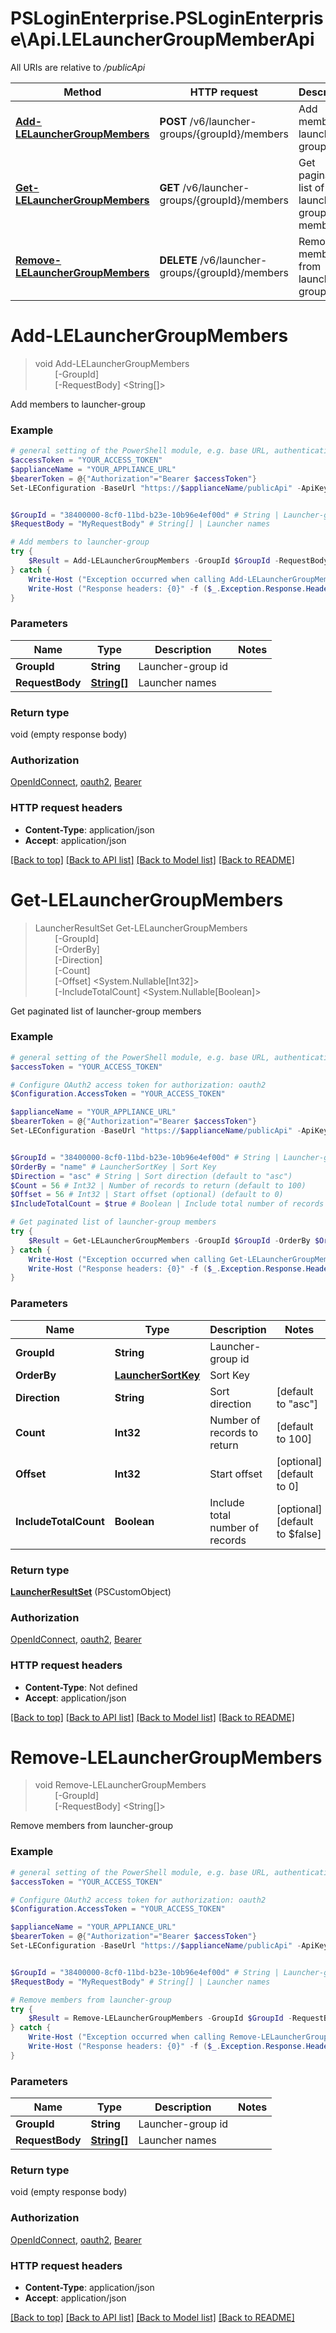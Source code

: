 # PSLoginEnterprise.PSLoginEnterprise\Api.LELauncherGroupMemberApi

All URIs are relative to */publicApi*

Method | HTTP request | Description
------------- | ------------- | -------------
[**Add-LELauncherGroupMembers**](LELauncherGroupMemberApi.md#Add-LELauncherGroupMembers) | **POST** /v6/launcher-groups/{groupId}/members | Add members to launcher-group
[**Get-LELauncherGroupMembers**](LELauncherGroupMemberApi.md#Get-LELauncherGroupMembers) | **GET** /v6/launcher-groups/{groupId}/members | Get paginated list of launcher-group members
[**Remove-LELauncherGroupMembers**](LELauncherGroupMemberApi.md#Remove-LELauncherGroupMembers) | **DELETE** /v6/launcher-groups/{groupId}/members | Remove members from launcher-group


<a id="Add-LELauncherGroupMembers"></a>
# **Add-LELauncherGroupMembers**
> void Add-LELauncherGroupMembers<br>
> &nbsp;&nbsp;&nbsp;&nbsp;&nbsp;&nbsp;&nbsp;&nbsp;[-GroupId] <String><br>
> &nbsp;&nbsp;&nbsp;&nbsp;&nbsp;&nbsp;&nbsp;&nbsp;[-RequestBody] <String[]><br>

Add members to launcher-group

### Example
```powershell
# general setting of the PowerShell module, e.g. base URL, authentication, etc
$accessToken = "YOUR_ACCESS_TOKEN"
$applianceName = "YOUR_APPLIANCE_URL"
$bearerToken = @{"Authorization"="Bearer $accessToken"}
Set-LEConfiguration -BaseUrl "https://$applianceName/publicApi" -ApiKey $bearerToken 


$GroupId = "38400000-8cf0-11bd-b23e-10b96e4ef00d" # String | Launcher-group id
$RequestBody = "MyRequestBody" # String[] | Launcher names

# Add members to launcher-group
try {
    $Result = Add-LELauncherGroupMembers -GroupId $GroupId -RequestBody $RequestBody
} catch {
    Write-Host ("Exception occurred when calling Add-LELauncherGroupMembers: {0}" -f ($_.ErrorDetails | ConvertFrom-Json))
    Write-Host ("Response headers: {0}" -f ($_.Exception.Response.Headers | ConvertTo-Json))
}
```

### Parameters

Name | Type | Description  | Notes
------------- | ------------- | ------------- | -------------
 **GroupId** | **String**| Launcher-group id | 
 **RequestBody** | [**String[]**](String.md)| Launcher names | 

### Return type

void (empty response body)

### Authorization

[OpenIdConnect](../README.md#OpenIdConnect), [oauth2](../README.md#oauth2), [Bearer](../README.md#Bearer)

### HTTP request headers

 - **Content-Type**: application/json
 - **Accept**: application/json

[[Back to top]](#) [[Back to API list]](../README.md#documentation-for-api-endpoints) [[Back to Model list]](../README.md#documentation-for-models) [[Back to README]](../README.md)

<a id="Get-LELauncherGroupMembers"></a>
# **Get-LELauncherGroupMembers**
> LauncherResultSet Get-LELauncherGroupMembers<br>
> &nbsp;&nbsp;&nbsp;&nbsp;&nbsp;&nbsp;&nbsp;&nbsp;[-GroupId] <String><br>
> &nbsp;&nbsp;&nbsp;&nbsp;&nbsp;&nbsp;&nbsp;&nbsp;[-OrderBy] <PSCustomObject><br>
> &nbsp;&nbsp;&nbsp;&nbsp;&nbsp;&nbsp;&nbsp;&nbsp;[-Direction] <String><br>
> &nbsp;&nbsp;&nbsp;&nbsp;&nbsp;&nbsp;&nbsp;&nbsp;[-Count] <Int32><br>
> &nbsp;&nbsp;&nbsp;&nbsp;&nbsp;&nbsp;&nbsp;&nbsp;[-Offset] <System.Nullable[Int32]><br>
> &nbsp;&nbsp;&nbsp;&nbsp;&nbsp;&nbsp;&nbsp;&nbsp;[-IncludeTotalCount] <System.Nullable[Boolean]><br>

Get paginated list of launcher-group members

### Example
```powershell
# general setting of the PowerShell module, e.g. base URL, authentication, etc
$accessToken = "YOUR_ACCESS_TOKEN"

# Configure OAuth2 access token for authorization: oauth2
$Configuration.AccessToken = "YOUR_ACCESS_TOKEN"

$applianceName = "YOUR_APPLIANCE_URL"
$bearerToken = @{"Authorization"="Bearer $accessToken"}
Set-LEConfiguration -BaseUrl "https://$applianceName/publicApi" -ApiKey $bearerToken 


$GroupId = "38400000-8cf0-11bd-b23e-10b96e4ef00d" # String | Launcher-group id
$OrderBy = "name" # LauncherSortKey | Sort Key
$Direction = "asc" # String | Sort direction (default to "asc")
$Count = 56 # Int32 | Number of records to return (default to 100)
$Offset = 56 # Int32 | Start offset (optional) (default to 0)
$IncludeTotalCount = $true # Boolean | Include total number of records (optional) (default to $false)

# Get paginated list of launcher-group members
try {
    $Result = Get-LELauncherGroupMembers -GroupId $GroupId -OrderBy $OrderBy -Direction $Direction -Count $Count -Offset $Offset -IncludeTotalCount $IncludeTotalCount
} catch {
    Write-Host ("Exception occurred when calling Get-LELauncherGroupMembers: {0}" -f ($_.ErrorDetails | ConvertFrom-Json))
    Write-Host ("Response headers: {0}" -f ($_.Exception.Response.Headers | ConvertTo-Json))
}
```

### Parameters

Name | Type | Description  | Notes
------------- | ------------- | ------------- | -------------
 **GroupId** | **String**| Launcher-group id | 
 **OrderBy** | [**LauncherSortKey**](LauncherSortKey.md)| Sort Key | 
 **Direction** | **String**| Sort direction | [default to &quot;asc&quot;]
 **Count** | **Int32**| Number of records to return | [default to 100]
 **Offset** | **Int32**| Start offset | [optional] [default to 0]
 **IncludeTotalCount** | **Boolean**| Include total number of records | [optional] [default to $false]

### Return type

[**LauncherResultSet**](LauncherResultSet.md) (PSCustomObject)

### Authorization

[OpenIdConnect](../README.md#OpenIdConnect), [oauth2](../README.md#oauth2), [Bearer](../README.md#Bearer)

### HTTP request headers

 - **Content-Type**: Not defined
 - **Accept**: application/json

[[Back to top]](#) [[Back to API list]](../README.md#documentation-for-api-endpoints) [[Back to Model list]](../README.md#documentation-for-models) [[Back to README]](../README.md)

<a id="Remove-LELauncherGroupMembers"></a>
# **Remove-LELauncherGroupMembers**
> void Remove-LELauncherGroupMembers<br>
> &nbsp;&nbsp;&nbsp;&nbsp;&nbsp;&nbsp;&nbsp;&nbsp;[-GroupId] <String><br>
> &nbsp;&nbsp;&nbsp;&nbsp;&nbsp;&nbsp;&nbsp;&nbsp;[-RequestBody] <String[]><br>

Remove members from launcher-group

### Example
```powershell
# general setting of the PowerShell module, e.g. base URL, authentication, etc
$accessToken = "YOUR_ACCESS_TOKEN"

# Configure OAuth2 access token for authorization: oauth2
$Configuration.AccessToken = "YOUR_ACCESS_TOKEN"

$applianceName = "YOUR_APPLIANCE_URL"
$bearerToken = @{"Authorization"="Bearer $accessToken"}
Set-LEConfiguration -BaseUrl "https://$applianceName/publicApi" -ApiKey $bearerToken 


$GroupId = "38400000-8cf0-11bd-b23e-10b96e4ef00d" # String | Launcher-group id
$RequestBody = "MyRequestBody" # String[] | Launcher names

# Remove members from launcher-group
try {
    $Result = Remove-LELauncherGroupMembers -GroupId $GroupId -RequestBody $RequestBody
} catch {
    Write-Host ("Exception occurred when calling Remove-LELauncherGroupMembers: {0}" -f ($_.ErrorDetails | ConvertFrom-Json))
    Write-Host ("Response headers: {0}" -f ($_.Exception.Response.Headers | ConvertTo-Json))
}
```

### Parameters

Name | Type | Description  | Notes
------------- | ------------- | ------------- | -------------
 **GroupId** | **String**| Launcher-group id | 
 **RequestBody** | [**String[]**](String.md)| Launcher names | 

### Return type

void (empty response body)

### Authorization

[OpenIdConnect](../README.md#OpenIdConnect), [oauth2](../README.md#oauth2), [Bearer](../README.md#Bearer)

### HTTP request headers

 - **Content-Type**: application/json
 - **Accept**: application/json

[[Back to top]](#) [[Back to API list]](../README.md#documentation-for-api-endpoints) [[Back to Model list]](../README.md#documentation-for-models) [[Back to README]](../README.md)

